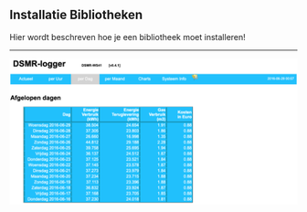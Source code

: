 ## Installatie Bibliotheken

Hier wordt beschreven hoe je een bibliotheek moet installeren!

---
![](images/TabelDag.png)
